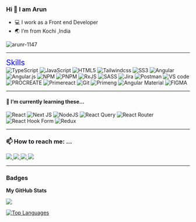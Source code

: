 
### Hi 👋 I am Arun 

* 💻 I work as a Front end Developer
* 🌏 I’m from Kochi ,India
<p align="left"> <img src="https://komarev.com/ghpvc/?username=arun-r1147&label=Profile%20views&color=FF6C37&style=flat" alt="arunr-1147" /> </p>

 ------------------------------------------------------------------------

<a style="color: blue; text-decoration: none; padding-bottom: 0.3em; border-bottom: 1px solid var(--borderColor-muted, var(--color-border-muted));font-size: 1.5em;
">Skills</a>
</br>
 ![TypeScript](https://img.shields.io/badge/typescript-%23007ACC.svg?style=for-the-badge&logo=typescript&logoColor=white) ![JavaScript](https://img.shields.io/badge/javascript-%23323330.svg?style=for-the-badge&logo=javascript&logoColor=%23F7DF1E) ![HTML5](https://img.shields.io/badge/html5-%23E34F26.svg?style=for-the-badge&logo=html5&logoColor=white) ![Tailwindcss](https://img.shields.io/badge/TAILWINDCSS-lightblue.svg?style=for-the-badge&logo=tailwindCss&logoColor=lightblue?)  ![SS3](https://img.shields.io/badge/css3-%231572B6.svg?style=for-the-badge&logo=css3&logoColor=white) ![Angular](https://img.shields.io/badge/angular-%23DD0031.svg?style=for-the-badge&logo=angular&logoColor=white) ![Angular.js](https://img.shields.io/badge/angular.js-%23E23237.svg?style=for-the-badge&logo=angularjs&logoColor=white) ![NPM](https://img.shields.io/badge/NPM-%23CB3837.svg?style=for-the-badge&logo=npm&logoColor=white) ![PNPM](https://img.shields.io/badge/pnpm-%234a4a4a.svg?style=for-the-badge&logo=pnpm&logoColor=f69220) ![RxJS](https://img.shields.io/badge/rxjs-%23B7178C.svg?style=for-the-badge&logo=reactivex&logoColor=white) ![SASS](https://img.shields.io/badge/SASS-hotpink.svg?style=for-the-badge&logo=SASS&logoColor=white) ![Jira](https://img.shields.io/badge/jira-%230A0FFF.svg?style=for-the-badge&logo=jira&logoColor=white)  ![Postman](https://img.shields.io/badge/Postman-FF6C37?style=for-the-badge&logo=postman&logoColor=white)  ![VS code](https://img.shields.io/badge/VScode-%23007ACC.svg?style=for-the-badge&logo=vscode&logoColor=%2361DAFB)  ![PROCREATE](https://img.shields.io/badge/procreate-%23DD0031.svg?style=for-the-badge&logo=procreate&logoColor=white) ![Primereact](https://img.shields.io/badge/primereact-%2320232a.svg?style=for-the-badge&logo=primereact&logoColor=%2361DAFB) ![Git](https://img.shields.io/badge/git-orange.svg?style=for-the-badge&logo=git&logoColor=white)  ![Primeng](https://img.shields.io/badge/primeng-%2320232a.svg?style=for-the-badge&logo=primeng&logoColor=%2361DAFB)
![Angular Material](https://img.shields.io/badge/materialUi-%23007ACC.svg?style=for-the-badge&logo=materialui&logoColor=%2361DAFB)  ![FIGMA](https://img.shields.io/badge/figma-%23E23237.svg?style=for-the-badge&logo=figma&logoColor=white)
<br/>

 ------------------------------------------------------------------------

#### 🌱 I’m currently learning these...
![React](https://img.shields.io/badge/react-%2320232a.svg?style=for-the-badge&logo=react&logoColor=%2361DAFB) 
![Next JS](https://img.shields.io/badge/Next-black?style=for-the-badge&logo=next.js&logoColor=white) ![NodeJS](https://img.shields.io/badge/node.js-6DA55F?style=for-the-badge&logo=node.js&logoColor=white) ![React Query](https://img.shields.io/badge/-React%20Query-FF4154?style=for-the-badge&logo=react%20query&logoColor=white) ![React Router](https://img.shields.io/badge/React_Router-CA4245?style=for-the-badge&logo=react-router&logoColor=white) ![React Hook Form](https://img.shields.io/badge/React%20Hook%20Form-%23EC5990.svg?style=for-the-badge&logo=reacthookform&logoColor=white) ![Redux](https://img.shields.io/badge/redux-%23593d88.svg?style=for-the-badge&logo=redux&logoColor=white)

 ------------------------------------------------------------------------

### 📫 How to reach me: ...
<div >
 <a href="mailto:arunraju9837@gmail.com?">
 <img src="https://img.shields.io/badge/GMAIL-black?style=for-the-badge&logo=gmail&logoColor=white"/>
</a>
<a href="https://www.linkedin.com/in/arun-raju-05374a1b7" target="_blank" rel="noreferrer">
  <img src="https://img.shields.io/badge/LINKEDIN-black?style=for-the-badge&logo=linkedin&logoColor=white">
</a>
 <a href="https://www.instagram.com/stroke_4_/?igshid=MzRlODBiNWFlZA%3D%3D" target="_blank" rel="noreferrer">
 <img src="https://img.shields.io/badge/INSTAGRAM-black?style=for-the-badge&logo=instagram&logoColor=white"/>
</a>
  <a href="https://www.github/arun-r1147" target="_blank" rel="noreferrer">
 <img src="https://img.shields.io/badge/GITHUB-black?style=for-the-badge&logo=github&logoColor=white"/>
</a>
</div>

 ------------------------------------------------------------------------
### Badges

<b>My GitHub Stats</b>

<a href="https://github.com/arun-r1147"><img src="https://github-readme-streak-stats.herokuapp.com/?user=arun-r1147&stroke=ffffff&background=1c1917&ring=0891b2&fire=0891b2&currStreakNum=ffffff&currStreakLabel=0891b2&sideNums=ffffff&sideLabels=ffffff&dates=ffffff&hide_border=true" /></a>

<a href="https://github.com/arun-r1147" align="left"><img src="https://github-readme-stats.vercel.app/api/top-langs/?username=arun-r1147&langs_count=10&title_color=0891b2&text_color=ffffff&icon_color=0891b2&bg_color=1c1917&hide_border=true&locale=en&custom_title=Top%20%Languages" alt="Top Languages" /></a>


